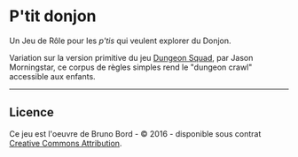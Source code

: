 # P'tit donjon

Un Jeu de Rôle pour les *p'tis* qui veulent explorer du Donjon.

Variation sur la version primitive du jeu [Dungeon Squad](http://www.1km1kt.net/rpg/dungeon-squad), par Jason Morningstar, ce corpus de règles simples rend le "dungeon crawl" accessible aux enfants.


----

## Licence

Ce jeu est l'oeuvre de Bruno Bord - &copy; 2016 - disponible sous contrat [Creative Commons Attribution](http://creativecommons.org/licenses/by/).
